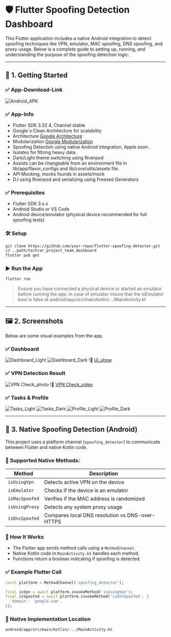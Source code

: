 # 🛡️ Flutter Spoofing Detection Dashboard

This Flutter application includes a native Android integration to detect spoofing techniques like VPN, emulator, MAC spoofing, DNS spoofing, and proxy usage. Below is a complete guide to setting up, running, and understanding the purpose of the spoofing detection logic.

---

## 🚀 1. Getting Started

### ✅ App-Download-Link
![Android_APK](https://drive.google.com/file/d/1-F8npzsqJP506JLCGPiLpwLd4eJrIhXv/view)

### ✅ App-Info
- Flutter SDK 3.32.4, Channel stable
- Google`s Clean Architecture for scalability
- Architecture [Google Architecture](https://developer.android.com/topic/architecture)
- Modularization [Google Modularization](https://developer.android.com/topic/modularization)
- Spoofing Detection using native Android integration, Apple soon..
- Isolates for filtring heavy data
- Dark/Light theme switching using Riverpod
- Assists can be changeable from an environment file in lib/app/flavor_configs and lib/core/utils/assets file.
- API Mocking, mocks founds in assets/mock
- D.I using Riverpod and serializing using Freezed Generators

### ✅ Prerequisites
- Flutter SDK 3.x.x
- Android Studio or VS Code
- Android device/emulator (physical device recommended for full spoofing tests)

### 🛠️ Setup

```bash
git clone https://github.com/your-repo/flutter-spoofing-detector.git
cd ..path/techrar_project_team_dashboard
flutter pub get
```

### ▶️ Run the App

```bash
flutter run
```

> Ensure you have connected a physical device or started an emulator before running the app.
> in case of emulator insure that the isEmulator bool is false at android/app/src/main/kotlin/.../MainActivity.kt
---

## 🖼️ 2. Screenshots

Below are some visual examples from the app.

### ✅ Dashboard
![Dashboard_Light](assets/docs/images/dashboard_light_theme.jpg)
![Dashboard_Dark](assets/docs/images/dashboard_light_theme.jpg)
!🎥 [Ui_show](assets/docs/videos/ui_show.mp4)

### ✅ VPN Detection Result
![VPN Check_photo](assets/docs/images/block_screen.jpg)
!🎥 [VPN Check_video](assets/docs/videos/vpn_detection.mp4)

### ✅ Tasks & Profile
![Tasks_Light](assets/docs/images/tasks_light_theme.jpg)
![Tasks_Dark](assets/docs/images/tasks_dark_theme.jpg)
![Profile_Light](assets/docs/images/profile_light_theme.jpg)
![Profile_Dark](assets/docs/images/profile_dark_theme.jpg)

---

## 🧩 3. Native Spoofing Detection (Android)

This project uses a platform channel (`spoofing_detector`) to communicate between Flutter and native Kotlin code.

### 📡 Supported Native Methods:
| Method          | Description                                        |
|------------------|----------------------------------------------------|
| `isUsingVpn`     | Detects active VPN on the device                  |
| `isEmulator`     | Checks if the device is an emulator               |
| `isMacSpoofed`   | Verifies if the MAC address is randomized         |
| `isUsingProxy`   | Detects any system proxy usage                    |
| `isDnsSpoofed`   | Compares local DNS resolution vs DNS-over-HTTPS  |

### 🧠 How It Works

- The Flutter app sends method calls using a `MethodChannel`.
- Native Kotlin code in `MainActivity.kt` handles each method.
- Functions return a boolean indicating if spoofing is detected.

### ✅ Example Flutter Call

```dart
const platform = MethodChannel('spoofing_detector');

final isVpn = await platform.invokeMethod('isUsingVpn');
final isSpoofed = await platform.invokeMethod('isDnsSpoofed', {
  'domain': 'google.com',
});
```

### 📂 Native Implementation Location

```
android/app/src/main/kotlin/.../MainActivity.kt
```
